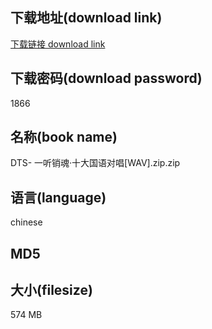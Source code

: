 ## 下载地址(download link)
[下载链接 download link](https://voluble-croquembouche-d321dc.netlify.app/?s=DTS-+%E4%B8%80%E5%90%AC%E9%94%80%E9%AD%82%C2%B7%E5%8D%81%E5%A4%A7%E5%9B%BD%E8%AF%AD%E5%AF%B9%E5%94%B1%5BWAV%5D.zip)

## 下载密码(download password)
1866

## 名称(book name)
DTS- 一听销魂·十大国语对唱[WAV].zip.zip

## 语言(language)
chinese

## MD5


## 大小(filesize)
574 MB
